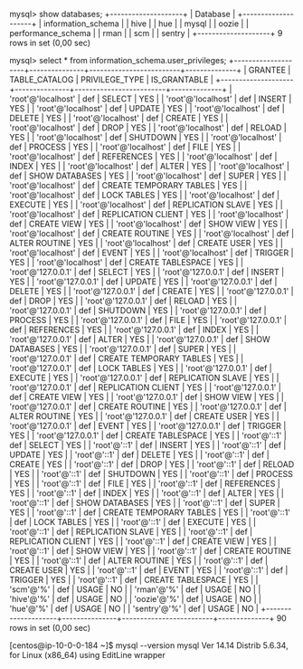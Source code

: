mysql> show databases;
+--------------------+
| Database           |
+--------------------+
| information_schema |
| hive               |
| hue                |
| mysql              |
| oozie              |
| performance_schema |
| rman               |
| scm                |
| sentry             |
+--------------------+
9 rows in set (0,00 sec)


mysql> select * from information_schema.user_privileges;
+--------------------+---------------+-------------------------+--------------+
| GRANTEE            | TABLE_CATALOG | PRIVILEGE_TYPE          | IS_GRANTABLE |
+--------------------+---------------+-------------------------+--------------+
| 'root'@'localhost' | def           | SELECT                  | YES          |
| 'root'@'localhost' | def           | INSERT                  | YES          |
| 'root'@'localhost' | def           | UPDATE                  | YES          |
| 'root'@'localhost' | def           | DELETE                  | YES          |
| 'root'@'localhost' | def           | CREATE                  | YES          |
| 'root'@'localhost' | def           | DROP                    | YES          |
| 'root'@'localhost' | def           | RELOAD                  | YES          |
| 'root'@'localhost' | def           | SHUTDOWN                | YES          |
| 'root'@'localhost' | def           | PROCESS                 | YES          |
| 'root'@'localhost' | def           | FILE                    | YES          |
| 'root'@'localhost' | def           | REFERENCES              | YES          |
| 'root'@'localhost' | def           | INDEX                   | YES          |
| 'root'@'localhost' | def           | ALTER                   | YES          |
| 'root'@'localhost' | def           | SHOW DATABASES          | YES          |
| 'root'@'localhost' | def           | SUPER                   | YES          |
| 'root'@'localhost' | def           | CREATE TEMPORARY TABLES | YES          |
| 'root'@'localhost' | def           | LOCK TABLES             | YES          |
| 'root'@'localhost' | def           | EXECUTE                 | YES          |
| 'root'@'localhost' | def           | REPLICATION SLAVE       | YES          |
| 'root'@'localhost' | def           | REPLICATION CLIENT      | YES          |
| 'root'@'localhost' | def           | CREATE VIEW             | YES          |
| 'root'@'localhost' | def           | SHOW VIEW               | YES          |
| 'root'@'localhost' | def           | CREATE ROUTINE          | YES          |
| 'root'@'localhost' | def           | ALTER ROUTINE           | YES          |
| 'root'@'localhost' | def           | CREATE USER             | YES          |
| 'root'@'localhost' | def           | EVENT                   | YES          |
| 'root'@'localhost' | def           | TRIGGER                 | YES          |
| 'root'@'localhost' | def           | CREATE TABLESPACE       | YES          |
| 'root'@'127.0.0.1' | def           | SELECT                  | YES          |
| 'root'@'127.0.0.1' | def           | INSERT                  | YES          |
| 'root'@'127.0.0.1' | def           | UPDATE                  | YES          |
| 'root'@'127.0.0.1' | def           | DELETE                  | YES          |
| 'root'@'127.0.0.1' | def           | CREATE                  | YES          |
| 'root'@'127.0.0.1' | def           | DROP                    | YES          |
| 'root'@'127.0.0.1' | def           | RELOAD                  | YES          |
| 'root'@'127.0.0.1' | def           | SHUTDOWN                | YES          |
| 'root'@'127.0.0.1' | def           | PROCESS                 | YES          |
| 'root'@'127.0.0.1' | def           | FILE                    | YES          |
| 'root'@'127.0.0.1' | def           | REFERENCES              | YES          |
| 'root'@'127.0.0.1' | def           | INDEX                   | YES          |
| 'root'@'127.0.0.1' | def           | ALTER                   | YES          |
| 'root'@'127.0.0.1' | def           | SHOW DATABASES          | YES          |
| 'root'@'127.0.0.1' | def           | SUPER                   | YES          |
| 'root'@'127.0.0.1' | def           | CREATE TEMPORARY TABLES | YES          |
| 'root'@'127.0.0.1' | def           | LOCK TABLES             | YES          |
| 'root'@'127.0.0.1' | def           | EXECUTE                 | YES          |
| 'root'@'127.0.0.1' | def           | REPLICATION SLAVE       | YES          |
| 'root'@'127.0.0.1' | def           | REPLICATION CLIENT      | YES          |
| 'root'@'127.0.0.1' | def           | CREATE VIEW             | YES          |
| 'root'@'127.0.0.1' | def           | SHOW VIEW               | YES          |
| 'root'@'127.0.0.1' | def           | CREATE ROUTINE          | YES          |
| 'root'@'127.0.0.1' | def           | ALTER ROUTINE           | YES          |
| 'root'@'127.0.0.1' | def           | CREATE USER             | YES          |
| 'root'@'127.0.0.1' | def           | EVENT                   | YES          |
| 'root'@'127.0.0.1' | def           | TRIGGER                 | YES          |
| 'root'@'127.0.0.1' | def           | CREATE TABLESPACE       | YES          |
| 'root'@'::1'       | def           | SELECT                  | YES          |
| 'root'@'::1'       | def           | INSERT                  | YES          |
| 'root'@'::1'       | def           | UPDATE                  | YES          |
| 'root'@'::1'       | def           | DELETE                  | YES          |
| 'root'@'::1'       | def           | CREATE                  | YES          |
| 'root'@'::1'       | def           | DROP                    | YES          |
| 'root'@'::1'       | def           | RELOAD                  | YES          |
| 'root'@'::1'       | def           | SHUTDOWN                | YES          |
| 'root'@'::1'       | def           | PROCESS                 | YES          |
| 'root'@'::1'       | def           | FILE                    | YES          |
| 'root'@'::1'       | def           | REFERENCES              | YES          |
| 'root'@'::1'       | def           | INDEX                   | YES          |
| 'root'@'::1'       | def           | ALTER                   | YES          |
| 'root'@'::1'       | def           | SHOW DATABASES          | YES          |
| 'root'@'::1'       | def           | SUPER                   | YES          |
| 'root'@'::1'       | def           | CREATE TEMPORARY TABLES | YES          |
| 'root'@'::1'       | def           | LOCK TABLES             | YES          |
| 'root'@'::1'       | def           | EXECUTE                 | YES          |
| 'root'@'::1'       | def           | REPLICATION SLAVE       | YES          |
| 'root'@'::1'       | def           | REPLICATION CLIENT      | YES          |
| 'root'@'::1'       | def           | CREATE VIEW             | YES          |
| 'root'@'::1'       | def           | SHOW VIEW               | YES          |
| 'root'@'::1'       | def           | CREATE ROUTINE          | YES          |
| 'root'@'::1'       | def           | ALTER ROUTINE           | YES          |
| 'root'@'::1'       | def           | CREATE USER             | YES          |
| 'root'@'::1'       | def           | EVENT                   | YES          |
| 'root'@'::1'       | def           | TRIGGER                 | YES          |
| 'root'@'::1'       | def           | CREATE TABLESPACE       | YES          |
| 'scm'@'%'          | def           | USAGE                   | NO           |
| 'rman'@'%'         | def           | USAGE                   | NO           |
| 'hive'@'%'         | def           | USAGE                   | NO           |
| 'oozie'@'%'        | def           | USAGE                   | NO           |
| 'hue'@'%'          | def           | USAGE                   | NO           |
| 'sentry'@'%'       | def           | USAGE                   | NO           |
+--------------------+---------------+-------------------------+--------------+
90 rows in set (0,00 sec)



[centos@ip-10-0-0-184 ~]$ mysql --version
mysql  Ver 14.14 Distrib 5.6.34, for Linux (x86_64) using  EditLine wrapper


